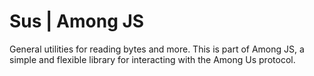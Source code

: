 # Sus | Among JS

General utilities for reading bytes and more. This is part of Among JS, a simple and flexible library for interacting with the Among Us protocol.